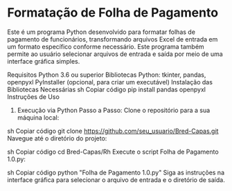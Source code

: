 # Formatação de Folha de Pagamento
Este é um programa Python desenvolvido para formatar folhas de pagamento de funcionários, transformando arquivos Excel de entrada em um formato específico conforme necessário. Este programa também permite ao usuário selecionar arquivos de entrada e saída por meio de uma interface gráfica simples.

Requisitos
Python 3.6 ou superior
Bibliotecas Python: tkinter, pandas, openpyxl
PyInstaller (opcional, para criar um executável)
Instalação das Bibliotecas Necessárias
sh
Copiar código
pip install pandas openpyxl
Instruções de Uso

1. Execução via Python
Passo a Passo:
Clone o repositório para a sua máquina local:

sh
Copiar código
git clone https://github.com/seu_usuario/Bred-Capas.git
Navegue até o diretório do projeto:

sh
Copiar código
cd Bred-Capas/Rh
Execute o script Folha de Pagamento 1.0.py:

sh
Copiar código
python "Folha de Pagamento 1.0.py"
Siga as instruções na interface gráfica para selecionar o arquivo de entrada e o diretório de saída.